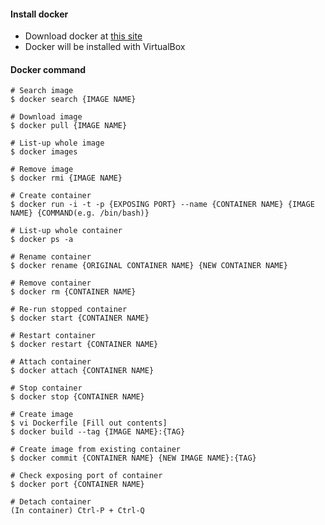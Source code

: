 #### Install docker

- Download docker at <a href="https://www.docker.com/docker-toolbox" target="_blank">this site</a>
- Docker will be installed with VirtualBox


#### Docker command

~~~
# Search image
$ docker search {IMAGE NAME}

# Download image
$ docker pull {IMAGE NAME}

# List-up whole image
$ docker images

# Remove image
$ docker rmi {IMAGE NAME}

# Create container
$ docker run -i -t -p {EXPOSING PORT} --name {CONTAINER NAME} {IMAGE NAME} {COMMAND(e.g. /bin/bash)}

# List-up whole container
$ docker ps -a

# Rename container
$ docker rename {ORIGINAL CONTAINER NAME} {NEW CONTAINER NAME}

# Remove container
$ docker rm {CONTAINER NAME}

# Re-run stopped container
$ docker start {CONTAINER NAME}

# Restart container
$ docker restart {CONTAINER NAME}

# Attach container
$ docker attach {CONTAINER NAME}

# Stop container
$ docker stop {CONTAINER NAME}

# Create image
$ vi Dockerfile [Fill out contents]
$ docker build --tag {IMAGE NAME}:{TAG}

# Create image from existing container
$ docker commit {CONTAINER NAME} {NEW IMAGE NAME}:{TAG}

# Check exposing port of container
$ docker port {CONTAINER NAME}

# Detach container
(In container) Ctrl-P + Ctrl-Q

~~~~
